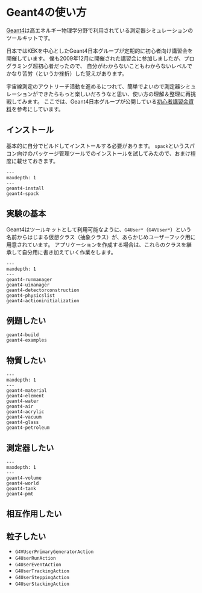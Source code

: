 # Geant4の使い方

[Geant4](https://geant4.org/)は高エネルギー物理学分野で利用されている測定器シミュレーションのツールキットです。

日本ではKEKを中心としたGeant4日本グループが定期的に初心者向け講習会を開催しています。
僕も2009年12月に開催された講習会に参加しましたが、プログラミング超初心者だったので、
自分がわからないこともわからないレベルでかなり苦労（というか挫折）した覚えがあります。

宇宙線測定のアウトリーチ活動を進めるにつれて、簡単でよいので測定器シミュレーションができたらもっと楽しいだろうなと思い、使い方の理解＆整理に再挑戦してみます。
ここでは、Geant4日本グループが公開している[初心者講習会資料](https://wiki.kek.jp/display/geant4/Tutorial+Notes+for+Novice+Users)を参考にしています。

## インストール

基本的に自分でビルドしてインストールする必要があります。
``spack``というスパコン向けのパッケージ管理ツールでのインストールを試してみたので、おまけ程度に載せておきます。

```{toctree}
---
maxdepth: 1
---
geant4-install
geant4-spack
```

## 実験の基本

Geant4はツールキットとして利用可能なように、``G4User*``（``G4VUser*``）という名前からはじまる仮想クラス（抽象クラス）が、あらかじめユーザーフック用に用意されています。
アプリケーションを作成する場合は、これらのクラスを継承して自分用に書き加えていく作業をします。

```{toctree}
---
maxdepth: 1
---
geant4-runmanager
geant4-uimanager
geant4-detectorconstruction
geant4-physicslist
geant4-actioninitialization
```

## 例題したい

```{toctree}
geant4-build
geant4-examples
```

## 物質したい

```{toctree}
---
maxdepth: 1
---
geant4-material
geant4-element
geant4-water
geant4-air
geant4-acrylic
geant4-vacuum
geant4-glass
geant4-petroleum

```

## 測定器したい

```{toctree}
---
maxdepth: 1
---
geant4-volume
geant4-world
geant4-tank
geant4-pmt
```

## 相互作用したい

## 粒子したい

- ``G4VUserPrimaryGeneratorAction``
- ``G4UserRunAction``
- ``G4UserEventAction``
- ``G4UserTrackingAction``
- ``G4UserSteppingAction``
- ``G4UserStackingAction``
